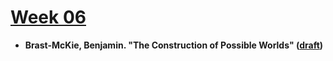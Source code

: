 # [Week 06](https://github.com/benbrastmckie/ModalHistoryPrivate?tab=readme-ov-file#module-2-intensional-semantics)

- **Brast-McKie, Benjamin. "The Construction of Possible Worlds" ([draft](possible_worlds.pdf))**